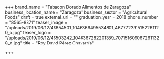 +++
brand_name = "Tabacon Dorado Alimentos de Zaragoza"
business_location_name = "Zaragoza"
business_sector = "Agricultural Foods"
draft = true
external_url = ""
graduation_year = 2018
phone_number = "8565-8871"
teaser_image = "/uploads/2019/06/12/46654501_1046366495534801_4677723915152261120_o.jpg"
teaser_logo = "/uploads/2019/06/12/46503242_1046367282201389_7071516090672611328_n.jpg"
title = "Roy David Pérez Chavarría"

+++
